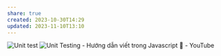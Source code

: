 ```yaml
---
share: true
created: 2023-10-30T14:29
updated: 2023-11-10T13:10
---
```


![Unit test](https://youtu.be/tIrcxwLqzjQ)
![Unit Testing - Hướng dẫn viết trong Javascript 🎉 - YouTube](https://www.youtube.com/watch?v=i4P4x7dIfCs)
